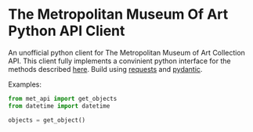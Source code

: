 # The Metropolitan Museum Of Art Python API Client

An unofficial python client for The Metropolitan Museum of Art Collection API.
This client fully implements a convinient python interface for the methods described [here](https://metmuseum.github.io/).
Build using [requests](https://github.com/psf/requests) and [pydantic](https://github.com/samuelcolvin/pydantic). 

Examples:
 
```python
from met_api import get_objects
from datetime import datetime

objects = get_object()
```
